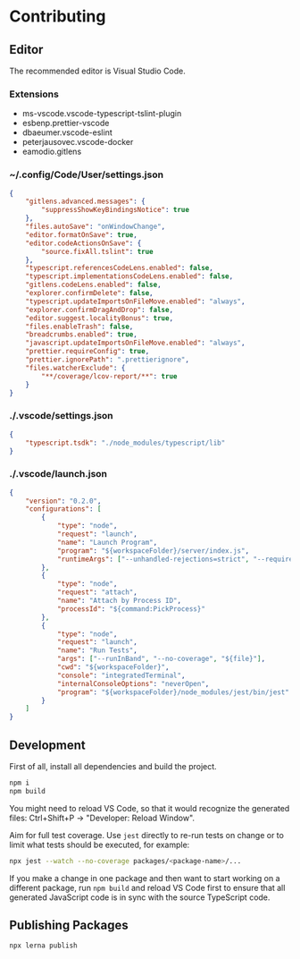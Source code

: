 # Contributing

## Editor

The recommended editor is Visual Studio Code.

### Extensions

-   ms-vscode.vscode-typescript-tslint-plugin
-   esbenp.prettier-vscode
-   dbaeumer.vscode-eslint
-   peterjausovec.vscode-docker
-   eamodio.gitlens

### ~/.config/Code/User/settings.json

```json
{
    "gitlens.advanced.messages": {
        "suppressShowKeyBindingsNotice": true
    },
    "files.autoSave": "onWindowChange",
    "editor.formatOnSave": true,
    "editor.codeActionsOnSave": {
        "source.fixAll.tslint": true
    },
    "typescript.referencesCodeLens.enabled": false,
    "typescript.implementationsCodeLens.enabled": false,
    "gitlens.codeLens.enabled": false,
    "explorer.confirmDelete": false,
    "typescript.updateImportsOnFileMove.enabled": "always",
    "explorer.confirmDragAndDrop": false,
    "editor.suggest.localityBonus": true,
    "files.enableTrash": false,
    "breadcrumbs.enabled": true,
    "javascript.updateImportsOnFileMove.enabled": "always",
    "prettier.requireConfig": true,
    "prettier.ignorePath": ".prettierignore",
    "files.watcherExclude": {
        "**/coverage/lcov-report/**": true
    }
}
```

### ./.vscode/settings.json

```json
{
    "typescript.tsdk": "./node_modules/typescript/lib"
}
```

### ./.vscode/launch.json

```json
{
    "version": "0.2.0",
    "configurations": [
        {
            "type": "node",
            "request": "launch",
            "name": "Launch Program",
            "program": "${workspaceFolder}/server/index.js",
            "runtimeArgs": ["--unhandled-rejections=strict", "--require=esm"]
        },
        {
            "type": "node",
            "request": "attach",
            "name": "Attach by Process ID",
            "processId": "${command:PickProcess}"
        },
        {
            "type": "node",
            "request": "launch",
            "name": "Run Tests",
            "args": ["--runInBand", "--no-coverage", "${file}"],
            "cwd": "${workspaceFolder}",
            "console": "integratedTerminal",
            "internalConsoleOptions": "neverOpen",
            "program": "${workspaceFolder}/node_modules/jest/bin/jest"
        }
    ]
}
```

## Development

First of all, install all dependencies and build the project.

```bash
npm i
npm build
```

You might need to reload VS Code, so that it would recognize the generated files: Ctrl+Shift+P -> "Developer: Reload Window".

Aim for full test coverage. Use `jest` directly to re-run tests on change or to limit what tests should be executed, for example:

```bash
npx jest --watch --no-coverage packages/<package-name>/...
```

If you make a change in one package and then want to start working on a different package, run `npm build` and reload VS Code first to ensure that all generated JavaScript code is in sync with the source TypeScript code.

## Publishing Packages

```bash
npx lerna publish
```
